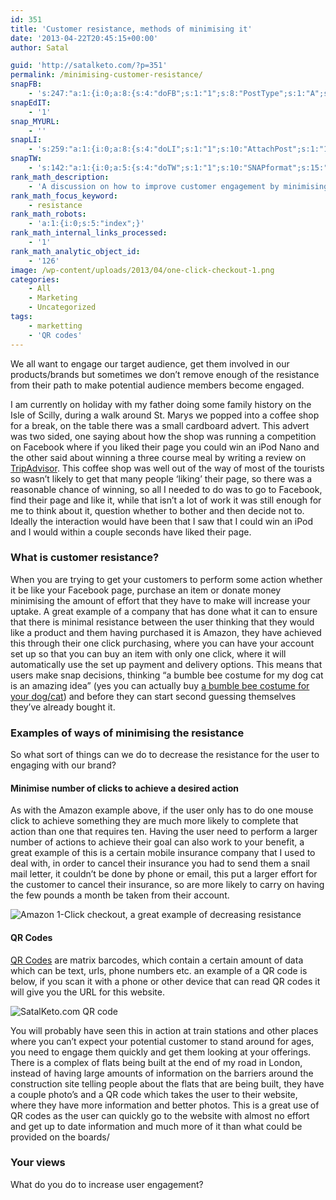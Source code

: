 ```yaml
---
id: 351
title: 'Customer resistance, methods of minimising it'
date: '2013-04-22T20:45:15+00:00'
author: Satal

guid: 'http://satalketo.com/?p=351'
permalink: /minimising-customer-resistance/
snapFB:
    - 's:247:"a:1:{i:0;a:8:{s:4:"doFB";s:1:"1";s:8:"PostType";s:1:"A";s:10:"AttachPost";s:1:"1";s:10:"SNAPformat";s:51:"New post (%TITLE%) has been published on %SITENAME%";s:9:"isAutoImg";s:1:"A";s:8:"imgToUse";b:0;s:9:"isAutoURL";s:1:"A";s:8:"urlToUse";b:0;}}";'
snapEdIT:
    - '1'
snap_MYURL:
    - ''
snapLI:
    - 's:259:"a:1:{i:0;a:8:{s:4:"doLI";s:1:"1";s:10:"AttachPost";s:1:"1";s:10:"SNAPformat";s:41:"New post has been published on %SITENAME%";s:11:"SNAPformatT";s:18:"New Post - %TITLE%";s:9:"isAutoImg";s:1:"A";s:8:"imgToUse";b:0;s:9:"isAutoURL";s:1:"A";s:8:"urlToUse";b:0;}}";'
snapTW:
    - 's:142:"a:1:{i:0;a:5:{s:4:"doTW";s:1:"1";s:10:"SNAPformat";s:15:"%TITLE% - %URL%";s:8:"attchImg";s:1:"1";s:9:"isAutoImg";s:1:"A";s:8:"imgToUse";b:0;}}";'
rank_math_description:
    - 'A discussion on how to improve customer engagement by minimising resistance through the use of technology like QR Codes'
rank_math_focus_keyword:
    - resistance
rank_math_robots:
    - 'a:1:{i:0;s:5:"index";}'
rank_math_internal_links_processed:
    - '1'
rank_math_analytic_object_id:
    - '126'
image: /wp-content/uploads/2013/04/one-click-checkout-1.png
categories:
    - All
    - Marketing
    - Uncategorized
tags:
    - marketting
    - 'QR codes'
---
```


We all want to engage our target audience, get them involved in our products/brands but sometimes we don’t remove enough of the resistance from their path to make potential audience members become engaged.

I am currently on holiday with my father doing some family history on the Isle of Scilly, during a walk around St. Marys we popped into a coffee shop for a break, on the table there was a small cardboard advert. This advert was two sided, one saying about how the shop was running a competition on Facebook where if you liked their page you could win an iPod Nano and the other said about winning a three course meal by writing a review on [TripAdvisor](http://www.tripadvisor.co.uk/). This coffee shop was well out of the way of most of the tourists so wasn’t likely to get that many people ‘liking’ their page, so there was a reasonable chance of winning, so all I needed to do was to go to Facebook, find their page and like it, while that isn’t a lot of work it was still enough for me to think about it, question whether to bother and then decide not to. Ideally the interaction would have been that I saw that I could win an iPod and I would within a couple seconds have liked their page.

### What is customer resistance?

When you are trying to get your customers to perform some action whether it be like your Facebook page, purchase an item or donate money minimising the amount of effort that they have to make will increase your uptake. A great example of a company that has done what it can to ensure that there is minimal resistance between the user thinking that they would like a product and them having purchased it is Amazon, they have achieved this through their one click purchasing, where you can have your account set up so that you can buy an item with only one click, where it will automatically use the set up payment and delivery options. This means that users make snap decisions, thinking “a bumble bee costume for my dog cat is an amazing idea” (yes you can actually buy [a bumble bee costume for your dog/cat](http://amzn.to/ZiHMvA "Small Bumblebee Dog Cat Puppy Halloween Costume")) and before they can start second guessing themselves they’ve already bought it.

### Examples of ways of minimising the resistance

So what sort of things can we do to decrease the resistance for the user to engaging with our brand?

#### Minimise number of clicks to achieve a desired action

As with the Amazon example above, if the user only has to do one mouse click to achieve something they are much more likely to complete that action than one that requires ten. Having the user need to perform a larger number of actions to achieve their goal can also work to your benefit, a great example of this is a certain mobile insurance company that I used to deal with, in order to cancel their insurance you had to send them a snail mail letter, it couldn’t be done by phone or email, this put a larger effort for the customer to cancel their insurance, so are more likely to carry on having the few pounds a month be taken from their account.

![Amazon 1-Click checkout, a great example of decreasing resistance](https://samjenkins.com/wp-content/uploads/2013/04/one-click-checkout.png)

#### QR Codes

[QR Codes](http://en.wikipedia.org/wiki/QR_code "Wikipedia's entry for QR code") are matrix barcodes, which contain a certain amount of data which can be text, urls, phone numbers etc. an example of a QR code is below, if you scan it with a phone or other device that can read QR codes it will give you the URL for this website.

![SatalKeto.com QR code](https://samjenkins.com/wp-content/uploads/2013/04/SatalKeto.com-QR-code.png)

You will probably have seen this in action at train stations and other places where you can’t expect your potential customer to stand around for ages, you need to engage them quickly and get them looking at your offerings. There is a complex of flats being built at the end of my road in London, instead of having large amounts of information on the barriers around the construction site telling people about the flats that are being built, they have a couple photo’s and a QR code which takes the user to their website, where they have more information and better photos. This is a great use of QR codes as the user can quickly go to the website with almost no effort and get up to date information and much more of it than what could be provided on the boards/

### Your views

What do you do to increase user engagement?